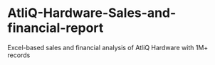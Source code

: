 # AtliQ-Hardware-Sales-and-financial-report
Excel-based sales and financial analysis of AtliQ Hardware with 1M+ records
